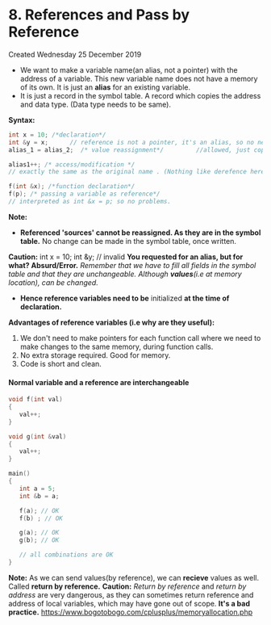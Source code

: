# 8. References and Pass by Reference
Created Wednesday 25 December 2019

* We want to make a variable name(an alias, not a pointer) with the address of a variable. This new variable name does not have a memory of its own. It is just an **alias** for an existing variable.
* It is just a record in the symbol table. A record which copies the address and data type. (Data type needs to be same).

**Syntax:**
```cpp
int x = 10; /*declaration*/
int &y = x;		 // reference is not a pointer, it's an alias, so no need of assigning the address.
alias_1 = alias_2;  /* value reassignment*/ 		//allowed, just copies data from alias_2 to alias1's variable.

alias1++; /* access/modification */
// exactly the same as the original name . (Nothing like derefence here).

f(int &x); /*function declaration*/
f(p); /* passing a variable as reference*/
// interpreted as int &x = p; so no problems.
```
**Note:**

* **Referenced 'sources' cannot be reassigned. As they are in the symbol table.** No change can be made in the symbol table, once written.

**Caution:**
int x = 10;
int &y; // invalid
**You requested for an alias, but for what? Absurd/Error.** *Remember that we have to fill all fields in the symbol table and that they are unchangeable. Although **values**(i.e at memory location), can be changed.*

* **Hence reference variables need to be** initialized **at the time of declaration.**

**Advantages of reference variables (i.e why are they useful):**
1. We don't need to make pointers for each function call where we need to make changes to the same memory, during function calls.
2. No extra storage required. Good for memory.
3. Code is short and clean.


#### Normal variable and a reference are interchangeable
```cpp
void f(int val)
{
   val++;
}

void g(int &val)
{
   val++;
}

main()
{
   int a = 5;
   int &b = a;

   f(a); // OK
   f(b) ; // OK

   g(a); // OK
   g(b); // OK

   // all combinations are OK
}
```
**Note:** As we can send values(by reference), we can **recieve** values as well. Called **return by reference.**
**Caution:** *Return by reference* and *return by address* are very dangerous, as they can sometimes return reference and address of local variables, which may have gone out of scope. **It's a bad practice.**
<https://www.bogotobogo.com/cplusplus/memoryallocation.php>
